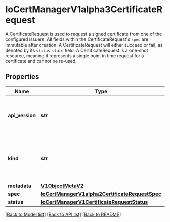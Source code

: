 # IoCertManagerV1alpha3CertificateRequest

A CertificateRequest is used to request a signed certificate from one of the configured issuers.   All fields within the CertificateRequest's `spec` are immutable after creation. A CertificateRequest will either succeed or fail, as denoted by its `status.state` field.   A CertificateRequest is a one-shot resource, meaning it represents a single point in time request for a certificate and cannot be re-used.
## Properties
Name | Type | Description | Notes
------------ | ------------- | ------------- | -------------
**api_version** | **str** | APIVersion defines the versioned schema of this representation of an object. Servers should convert recognized schemas to the latest internal value, and may reject unrecognized values. More info: https://git.k8s.io/community/contributors/devel/sig-architecture/api-conventions.md#resources | [optional] 
**kind** | **str** | Kind is a string value representing the REST resource this object represents. Servers may infer this from the endpoint the kubernetes.client submits requests to. Cannot be updated. In CamelCase. More info: https://git.k8s.io/community/contributors/devel/sig-architecture/api-conventions.md#types-kinds | [optional] 
**metadata** | [**V1ObjectMetaV2**](V1ObjectMetaV2.md) |  | [optional] 
**spec** | [**IoCertManagerV1alpha2CertificateRequestSpec**](IoCertManagerV1alpha2CertificateRequestSpec.md) |  | [optional] 
**status** | [**IoCertManagerV1CertificateRequestStatus**](IoCertManagerV1CertificateRequestStatus.md) |  | [optional] 

[[Back to Model list]](../README.md#documentation-for-models) [[Back to API list]](../README.md#documentation-for-api-endpoints) [[Back to README]](../README.md)



